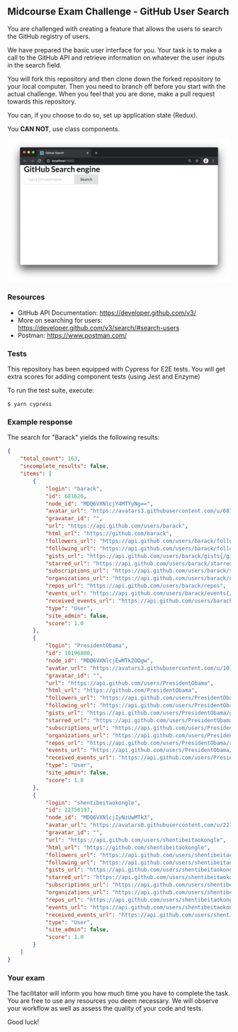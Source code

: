 ## Midcourse Exam Challenge - GitHub User Search

You are challenged with creating a feature that allows the users to search the GitHub registry of users.

We have prepared the basic user interface for you. Your task is to make a call to the GitHub API and retrieve information on whatever the user inputs in the search field.

You will fork this repository and then clone down the forked repository to your local computer. Then you need to branch off before you start with the actual challenge. When you feel that you are done, make a pull request towards this repository.

You can, if you choose to do so, set up application state (Redux).

You **CAN NOT**, use class components. 

![](gh_search_basic_ui.png)

### Resources
- GitHub API Documentation: https://developer.github.com/v3/
- More on searching for users: https://developer.github.com/v3/search/#search-users
- Postman: https://www.postman.com/

### Tests
This repository has been equipped with Cypress for E2E tests. You will get extra scores for adding component tests (using Jest and Enzyme)

To run the test suite, execute:
```
$ yarn cypress
```

### Example response
The search for "Barack" yields the following results:
```json
{
    "total_count": 163,
    "incomplete_results": false,
    "items": [
        {
            "login": "barack",
            "id": 681626,
            "node_id": "MDQ6VXNlcjY4MTYyNg==",
            "avatar_url": "https://avatars3.githubusercontent.com/u/681626?v=4",
            "gravatar_id": "",
            "url": "https://api.github.com/users/barack",
            "html_url": "https://github.com/barack",
            "followers_url": "https://api.github.com/users/barack/followers",
            "following_url": "https://api.github.com/users/barack/following{/other_user}",
            "gists_url": "https://api.github.com/users/barack/gists{/gist_id}",
            "starred_url": "https://api.github.com/users/barack/starred{/owner}{/repo}",
            "subscriptions_url": "https://api.github.com/users/barack/subscriptions",
            "organizations_url": "https://api.github.com/users/barack/orgs",
            "repos_url": "https://api.github.com/users/barack/repos",
            "events_url": "https://api.github.com/users/barack/events{/privacy}",
            "received_events_url": "https://api.github.com/users/barack/received_events",
            "type": "User",
            "site_admin": false,
            "score": 1.0
        },
        {
            "login": "PresidentObama",
            "id": 10196880,
            "node_id": "MDQ6VXNlcjEwMTk2ODgw",
            "avatar_url": "https://avatars3.githubusercontent.com/u/10196880?v=4",
            "gravatar_id": "",
            "url": "https://api.github.com/users/PresidentObama",
            "html_url": "https://github.com/PresidentObama",
            "followers_url": "https://api.github.com/users/PresidentObama/followers",
            "following_url": "https://api.github.com/users/PresidentObama/following{/other_user}",
            "gists_url": "https://api.github.com/users/PresidentObama/gists{/gist_id}",
            "starred_url": "https://api.github.com/users/PresidentObama/starred{/owner}{/repo}",
            "subscriptions_url": "https://api.github.com/users/PresidentObama/subscriptions",
            "organizations_url": "https://api.github.com/users/PresidentObama/orgs",
            "repos_url": "https://api.github.com/users/PresidentObama/repos",
            "events_url": "https://api.github.com/users/PresidentObama/events{/privacy}",
            "received_events_url": "https://api.github.com/users/PresidentObama/received_events",
            "type": "User",
            "site_admin": false,
            "score": 1.0
        },
        {
            "login": "shentibeitaokongle",
            "id": 22750197,
            "node_id": "MDQ6VXNlcjIyNzUwMTk3",
            "avatar_url": "https://avatars0.githubusercontent.com/u/22750197?v=4",
            "gravatar_id": "",
            "url": "https://api.github.com/users/shentibeitaokongle",
            "html_url": "https://github.com/shentibeitaokongle",
            "followers_url": "https://api.github.com/users/shentibeitaokongle/followers",
            "following_url": "https://api.github.com/users/shentibeitaokongle/following{/other_user}",
            "gists_url": "https://api.github.com/users/shentibeitaokongle/gists{/gist_id}",
            "starred_url": "https://api.github.com/users/shentibeitaokongle/starred{/owner}{/repo}",
            "subscriptions_url": "https://api.github.com/users/shentibeitaokongle/subscriptions",
            "organizations_url": "https://api.github.com/users/shentibeitaokongle/orgs",
            "repos_url": "https://api.github.com/users/shentibeitaokongle/repos",
            "events_url": "https://api.github.com/users/shentibeitaokongle/events{/privacy}",
            "received_events_url": "https://api.github.com/users/shentibeitaokongle/received_events",
            "type": "User",
            "site_admin": false,
            "score": 1.0
        }
    ]
}
```

### Your exam
The facilitator will inform you how much time you have to complete the task. You are free to use any resources you deem necessary. We will observe your workflow as well as assess the quality of your code and tests.

Good luck!
